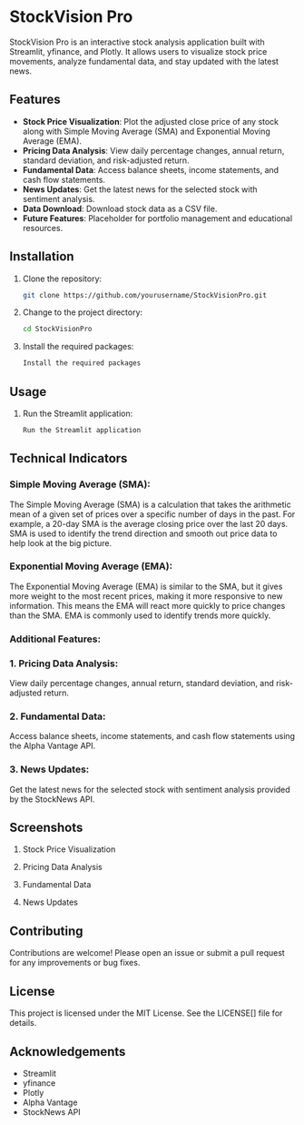# StockVision Pro

StockVision Pro is an interactive stock analysis application built with Streamlit, yfinance, and Plotly. It allows users to visualize stock price movements, analyze fundamental data, and stay updated with the latest news.

## Features

- **Stock Price Visualization**: Plot the adjusted close price of any stock along with Simple Moving Average (SMA) and Exponential Moving Average (EMA).
- **Pricing Data Analysis**: View daily percentage changes, annual return, standard deviation, and risk-adjusted return.
- **Fundamental Data**: Access balance sheets, income statements, and cash flow statements.
- **News Updates**: Get the latest news for the selected stock with sentiment analysis.
- **Data Download**: Download stock data as a CSV file.
- **Future Features**: Placeholder for portfolio management and educational resources.

## Installation

1. Clone the repository:
   ```bash
   git clone https://github.com/yourusername/StockVisionPro.git

2. Change to the project directory:
   ```bash
   cd StockVisionPro

3. Install the required packages:
   ```bash
   Install the required packages

## Usage

1. Run the Streamlit application:
   ```bash
   Run the Streamlit application


## Technical Indicators
  ### Simple Moving Average (SMA):

  
  The Simple Moving Average (SMA) is a calculation that takes the arithmetic mean of a given set of prices over a specific number of days in the past. For example, a 20-day SMA is the average closing price over     the last 20 days. SMA is used to identify the trend direction and smooth out price data to help look at the big picture.

  ### Exponential Moving Average (EMA):


  The Exponential Moving Average (EMA) is similar to the SMA, but it gives more weight to the most recent prices, making it more responsive to new information. This means the EMA will react more quickly to price changes than the SMA. EMA is commonly used to identify trends more quickly.


  ### Additional Features:

  
  ### 1. Pricing Data Analysis:   
  View daily percentage changes, annual return, standard deviation, and risk-adjusted return.
  ### 2. Fundamental Data: 
  Access balance sheets, income statements, and cash flow statements using the Alpha Vantage API.
  ### 3. News Updates:
  Get the latest news for the selected stock with sentiment analysis provided by the StockNews API.

## Screenshots

  1. Stock Price Visualization

  2. Pricing Data Analysis

  3. Fundamental Data

  4. News Updates

## Contributing

  Contributions are welcome! Please open an issue or submit a pull request for any improvements or bug fixes.

## License

  This project is licensed under the MIT License. See the LICENSE[] file for details.

## Acknowledgements

  - Streamlit
  - yfinance
  - Plotly
  - Alpha Vantage
  - StockNews API


